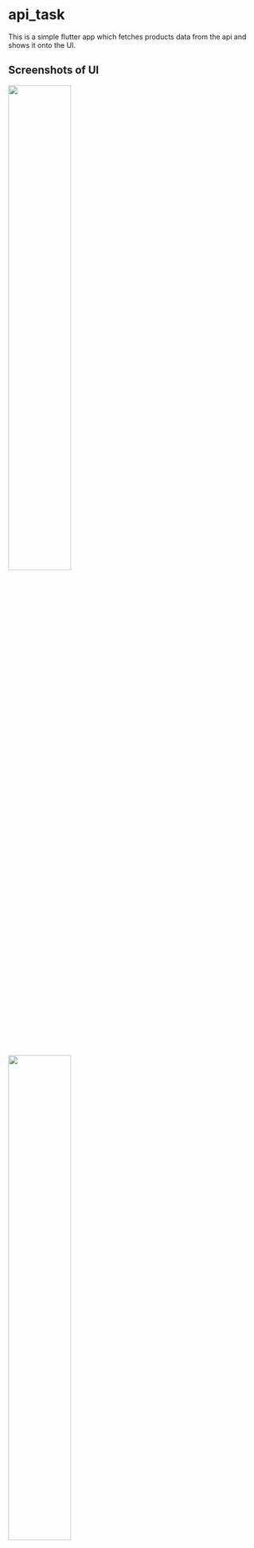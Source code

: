 # api_task

This is a simple flutter app which fetches products data from the api and shows it onto the UI.

## Screenshots of UI

<img src="https://user-images.githubusercontent.com/38860340/229863247-64711242-5e0d-4da6-9942-dbda194b10d5.png" width=50% height=50%>

<img src="https://user-images.githubusercontent.com/38860340/229863272-87114318-9a78-48f5-bd20-9fca4106c19d.png" width=50% height=50%>
